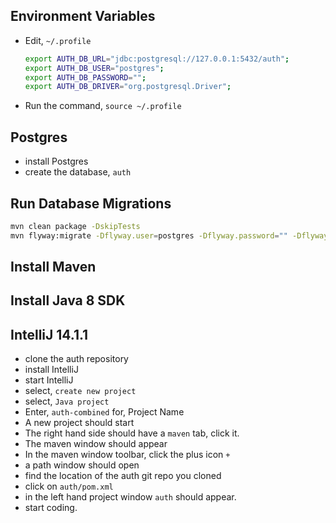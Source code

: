 Environment Variables
---------------------
 - Edit, `~/.profile`
   ```bash
   export AUTH_DB_URL="jdbc:postgresql://127.0.0.1:5432/auth";
   export AUTH_DB_USER="postgres";
   export AUTH_DB_PASSWORD="";
   export AUTH_DB_DRIVER="org.postgresql.Driver";
   ```
 - Run the command, `source ~/.profile`

Postgres
--------
 - install Postgres
 - create the database, `auth`

Run Database Migrations
------------------
```bash
mvn clean package -DskipTests
mvn flyway:migrate -Dflyway.user=postgres -Dflyway.password="" -Dflyway.url="jdbc:postgresql://127.0.0.1:5432/auth" -Dflyway.initOnMigrate=true
```

Install Maven
--------------

Install Java 8 SDK
-------------------

IntelliJ 14.1.1
---------------
- clone the auth repository
- install IntelliJ
- start IntelliJ
- select, `create new project`
- select, `Java project`
- Enter, `auth-combined` for, Project Name
- A new project should start
- The right hand side should have a `maven` tab, click it.
- The maven window should appear
- In the maven window toolbar, click the plus icon `+`
- a path window should open
- find the location of the auth git repo you cloned
- click on `auth/pom.xml`
- in the left hand project window `auth` should appear.
- start coding.
